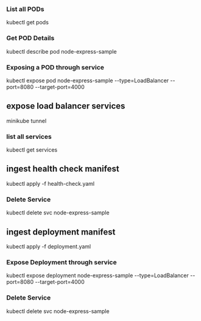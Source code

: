### List all PODs
kubectl get pods

### Get POD Details
kubectl describe pod node-express-sample

### Exposing a POD through service
kubectl expose pod node-express-sample --type=LoadBalancer --port=8080 --target-port=4000

## expose load balancer services
minikube tunnel

### list all services
kubectl get services

## ingest health check manifest
kubectl apply -f health-check.yaml

### Delete Service
kubectl delete svc node-express-sample


## ingest deployment manifest
kubectl apply -f deployment.yaml

### Expose Deployment through service
kubectl expose deployment node-express-sample --type=LoadBalancer --port=8080 --target-port=4000


### Delete Service
kubectl delete svc node-express-sample

